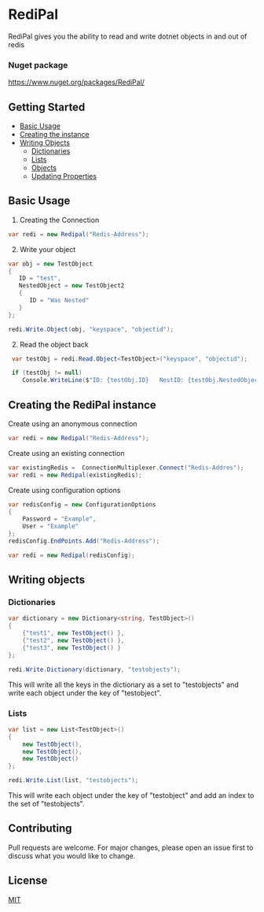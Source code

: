 # RediPal

RediPal gives you the ability to read and write dotnet objects in and out of redis


### Nuget package
https://www.nuget.org/packages/RediPal/

## Getting Started

- [Basic Usage](#Basic-Usage)
- [Creating the instance](#Creating-the-RediPal-instance)
- [Writing Objects](#Writing-objects)
    - [Dictionaries](#Dictionaries)
    - [Lists](#Lists)
    - [Objects](#Objects)
    - [Updating Properties](#Updating-Properties)

## Basic Usage


1. Creating the Connection
```c#
var redi = new Redipal("Redis-Address");
```

2. Write your object
```c#
var obj = new TestObject
{
   ID = "test",
   NestedObject = new TestObject2
   {
      ID = "Was Nested"
   }
};

redi.Write.Object(obj, "keyspace", "objectid");
```
2. Read the object back
```c#
 var testObj = redi.Read.Object<TestObject>("keyspace", "objectid");

 if (testObj != null)
    Console.WriteLine($"ID: {testObj.ID}   NestID: {testObj.NestedObject.ID}");
```




## Creating the RediPal instance

Create using an anonymous connection
```c#
var redi = new Redipal("Redis-Address");
```
Create using an existing connection
```c#
var existingRedis =  ConnectionMultiplexer.Connect("Redis-Addres");
var redi = new Redipal(existingRedis);
```
Create using configuration options
```c#
var redisConfig = new ConfigurationOptions
{
    Password = "Example",
    User = "Example"
};
redisConfig.EndPoints.Add("Redis-Address");

var redi = new Redipal(redisConfig);
```








## Writing objects



### Dictionaries
```c#
var dictionary = new Dictionary<string, TestObject>()
{
    {"test1", new TestObject() },
    {"test2", new TestObject() },
    {"test3", new TestObject() }
};

redi.Write.Dictionary(dictionary, "testobjects");
```
This will write all the keys in the dictionary as a set to "testobjects" and write each object under the key of "testobject".





### Lists
```c#
var list = new List<TestObject>()
{
    new TestObject(),
    new TestObject(),
    new TestObject()
};

redi.Write.List(list, "testobjects");
```
This will write each object under the key of "testobject" and add an index to the set of "testobjects".











## Contributing
Pull requests are welcome. For major changes, please open an issue first to discuss what you would like to change.


## License
[MIT](https://choosealicense.com/licenses/mit/)
